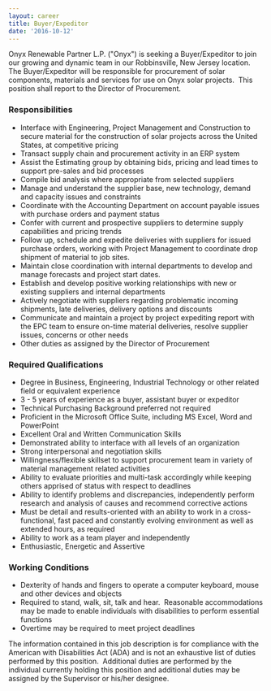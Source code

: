 ```yaml
---
layout: career
title: Buyer/Expeditor
date: '2016-10-12'
---
```


Onyx Renewable Partner L.P. ("Onyx") is seeking a Buyer/Expeditor to join our growing and dynamic team in our Robbinsville, New Jersey location.  The Buyer/Expeditor will be responsible for procurement of solar components, materials and services for use on Onyx solar projects.  This position shall report to the Director of Procurement.   

### Responsibilities

- Interface with Engineering, Project Management and Construction to secure material for the construction of solar projects across the United States, at competitive pricing
- Transact supply chain and procurement activity in an ERP system
- Assist the Estimating group by obtaining bids, pricing and lead times to support pre-sales and bid processes
- Compile bid analysis where appropriate from selected suppliers
- Manage and understand the supplier base, new technology, demand and capacity issues and constraints
- Coordinate with the Accounting Department on account payable issues with purchase orders and payment status
- Confer with current and prospective suppliers to determine supply capabilities and pricing trends
- Follow up, schedule and expedite deliveries with suppliers for issued purchase orders, working with Project Management to coordinate drop shipment of material to job sites.
- Maintain close coordination with internal departments to develop and manage forecasts and project start dates.
- Establish and develop positive working relationships with new or existing suppliers and internal departments
- Actively negotiate with suppliers regarding problematic incoming shipments, late deliveries, delivery options and discounts
- Communicate and maintain a project by project expediting report with the EPC team to ensure on-time material deliveries, resolve supplier issues, concerns or other needs
- Other duties as assigned by the Director of Procurement

### Required Qualifications

- Degree in Business, Engineering, Industrial Technology or other related field or equivalent experience
- 3 - 5 years of experience as a buyer, assistant buyer or expeditor
- Technical Purchasing Background preferred not required
- Proficient in the Microsoft Office Suite, including MS Excel, Word and PowerPoint
- Excellent Oral and Written Communication Skills
- Demonstrated ability to interface with all levels of an organization
- Strong interpersonal and negotiation skills
- Willingness/flexible skillset to support procurement team in variety of material management related activities
- Ability to evaluate priorities and multi-task accordingly while keeping others apprised of status with respect to deadlines
- Ability to identify problems and discrepancies, independently perform research and analysis of causes and recommend corrective actions
- Must be detail and results-oriented with an ability to work in a cross-functional, fast paced and constantly evolving environment as well as extended hours, as required
- Ability to work as a team player and independently
- Enthusiastic, Energetic and Assertive

### Working Conditions

- Dexterity of hands and fingers to operate a computer keyboard, mouse and other devices and objects
- Required to stand, walk, sit, talk and hear.  Reasonable accommodations may be made to enable individuals with disabilities to perform essential functions
- Overtime may be required to meet project deadlines

The information contained in this job description is for compliance with the American with Disabilities Act (ADA) and is not an exhaustive list of duties performed by this position.  Additional duties are performed by the individual currently holding this position and additional duties may be assigned by the Supervisor or his/her designee.
